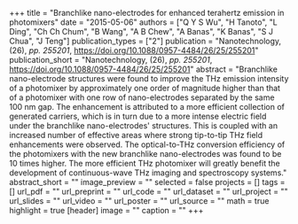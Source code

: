 +++
title = "Branchlike nano-electrodes for enhanced terahertz emission in photomixers"
date = "2015-05-06"
authors = ["Q Y S Wu", "H Tanoto", "L Ding", "Ch Ch Chum", "B Wang", "A B Chew", "A Banas", "K Banas", "S J Chua", "J Teng"]
publication_types = ["2"]
publication = "Nanotechnology, (26), _pp. 255201_, https://doi.org/10.1088/0957-4484/26/25/255201"
publication_short = "Nanotechnology, (26), _pp. 255201_, https://doi.org/10.1088/0957-4484/26/25/255201"
abstract = "Branchlike nano-electrode structures were found to improve the THz emission intensity of a photomixer by approximately one order of magnitude higher than that of a photomixer with one row of nano-electrodes separated by the same 100 nm gap. The enhancement is attributed to a more efficient collection of generated carriers, which is in turn due to a more intense electric field under the branchlike nano-electrodes' structures. This is coupled with an increased number of effective areas where strong tip-to-tip THz field enhancements were observed. The optical-to-THz conversion efficiency of the photomixers with the new branchlike nano-electrodes was found to be 10 times higher. The more efficient THz photomixer will greatly benefit the development of continuous-wave THz imaging and spectroscopy systems."
abstract_short = ""
image_preview = ""
selected = false
projects = []
tags = []
url_pdf = ""
url_preprint = ""
url_code = ""
url_dataset = ""
url_project = ""
url_slides = ""
url_video = ""
url_poster = ""
url_source = ""
math = true
highlight = true
[header]
image = ""
caption = ""
+++

